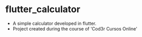 # flutter_calculator
 * A simple calculator developed in flutter.
 * Project created during the course of 'Cod3r Cursos Online'
